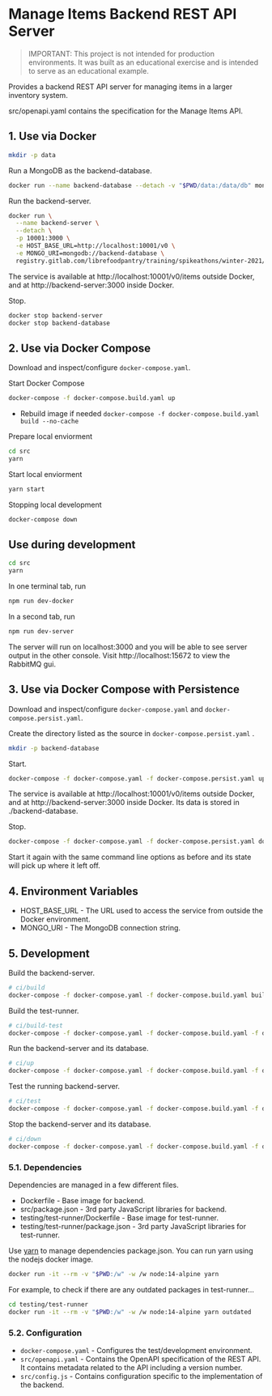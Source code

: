 # Manage Items Backend REST API Server

> IMPORTANT: This project is not intended for production environments.
> It was built as an educational exercise and is intended to serve as an educational
> example.

Provides a backend REST API server for managing items in a larger inventory system.

src/openapi.yaml contains the specification for the Manage Items API.

## 1. Use via Docker

```bash
mkdir -p data
```

Run a MongoDB as the backend-database.

```bash
docker run --name backend-database --detach -v "$PWD/data:/data/db" mongo:4
```

Run the backend-server.

```bash
docker run \
  --name backend-server \
  --detach \
  -p 10001:3000 \
  -e HOST_BASE_URL=http://localhost:10001/v0 \
  -e MONGO_URI=mongodb://backend-database \
  registry.gitlab.com/librefoodpantry/training/spikeathons/winter-2021/stoney-manage-items/backend:latest
```

The service is available at http://localhost:10001/v0/items outside Docker, and at http://backend-server:3000 inside Docker.

Stop.

```bash
docker stop backend-server
docker stop backend-database
```

## 2. Use via Docker Compose

Download and inspect/configure `docker-compose.yaml`.

Start Docker Compose

```bash
docker-compose -f docker-compose.build.yaml up
```

- Rebuild image if needed `docker-compose -f docker-compose.build.yaml build --no-cache`

Prepare local enviorment

```bash
cd src
yarn 
```

Start local enviorment
```bash
yarn start
```


Stopping local development

```bash
docker-compose down
```

## Use during development
  ```bash
  cd src
  yarn
  ```

  In one terminal tab, run
  ```bash
  npm run dev-docker
  ```
  
  In a second tab, run
  ```bash
  npm run dev-server
  ```

  The server will run on localhost:3000 and you will be able to see server output in the other console.
  Visit http://localhost:15672 to view the RabbitMQ gui. 

## 3. Use via Docker Compose with Persistence

Download and inspect/configure `docker-compose.yaml` and `docker-compose.persist.yaml`.

Create the directory listed as the source in `docker-compose.persist.yaml` .

```bash
mkdir -p backend-database
```

Start.

```bash
docker-compose -f docker-compose.yaml -f docker-compose.persist.yaml up --detach
```

The service is available at http://localhost:10001/v0/items outside Docker, and at http://backend-server:3000 inside Docker. Its data is stored in ./backend-database.


Stop.

```bash
docker-compose -f docker-compose.yaml -f docker-compose.persist.yaml down
```

Start it again with the same command line options as before and its state will pick up where it left off.


## 4. Environment Variables

* HOST_BASE_URL - The URL used to access the service from outside the Docker environment.
* MONGO_URI - The MongoDB connection string.

## 5. Development

Build the backend-server.

```bash
# ci/build
docker-compose -f docker-compose.yaml -f docker-compose.build.yaml build --pull backend-server
```

Build the test-runner.

```bash
# ci/build-test
docker-compose -f docker-compose.yaml -f docker-compose.build.yaml -f docker-compose.test.yaml build --pull test-runner
```

Run the backend-server and its database.

```bash
# ci/up
docker-compose -f docker-compose.yaml -f docker-compose.build.yaml -f docker-compose.test.yaml up --detach backend-server
```

Test the running backend-server.

```bash
# ci/test
docker-compose -f docker-compose.yaml -f docker-compose.build.yaml -f docker-compose.test.yaml run --rm test-runner
```

Stop the backend-server and its database.

```bash
# ci/down
docker-compose -f docker-compose.yaml -f docker-compose.build.yaml -f docker-compose.test.yaml down
```

### 5.1. Dependencies

Dependencies are managed in a few different files.

* Dockerfile - Base image for backend.
* src/package.json - 3rd party JavaScript libraries for backend.
* testing/test-runner/Dockerfile - Base image for test-runner.
* testing/test-runner/package.json - 3rd party JavaScript libraries for test-runner.

Use [yarn](https://yarnpkg.com/) to manage dependencies package.json. You can run yarn using the nodejs docker image.

```bash
docker run -it --rm -v "$PWD:/w" -w /w node:14-alpine yarn
```

For example, to check if there are any outdated packages in test-runner...

```bash
cd testing/test-runner
docker run -it --rm -v "$PWD:/w" -w /w node:14-alpine yarn outdated
```

### 5.2. Configuration

* `docker-compose.yaml` - Configures the test/development environment.
* `src/openapi.yaml` - Contains the OpenAPI specification of the REST API. It contains metadata related to the API including a version number.
* `src/config.js` - Contains configuration specific to the implementation of the backend.
